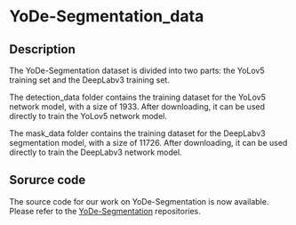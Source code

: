 # YoDe-Segmentation_data
## Description

The YoDe-Segmentation dataset is divided into two parts: the YoLov5 training set and the DeepLabv3 training set.

The detection_data folder contains the training dataset for the YoLov5 network model, with a size of 1933. After downloading, it can be used directly to train the YoLov5 network model.

The mask_data folder contains the training dataset for the DeepLabv3 segmentation model, with a size of 11726. After downloading, it can be used directly to train the DeepLabv3 network model.



## Sorurce code
The source code for our work on YoDe-Segmentation is now available. Please refer to the [YoDe-Segmentation](https://github.com/OneChorm/YoDe-Segmentation) repositories.
